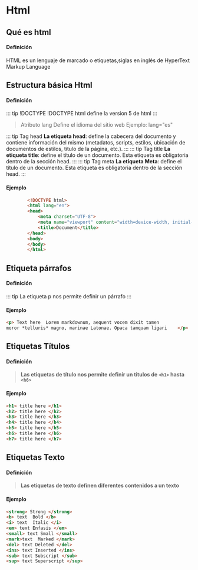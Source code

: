 #  Html
## Qué es html
#### Definición
 HTML es un lenguaje de marcado o etiquetas,siglas en inglés de HyperText Markup Language


## Estructura básica Html
#### Definición
::: tip !DOCTYPE
!DOCTYPE html define la version 5 de html
:::
> Atributo lang
Define el idioma del sitio web 
Ejemplo: lang="es"

::: tip Tag head
 __La etiqueta head__: define la cabecera del documento y contiene información del mismo (metadatos, scripts, estilos, ubicación de documentos de estilos, título de la página, etc.).
:::
::: tip Tag title
 __La etiqueta title__: define el título de un documento. Esta etiqueta es obligatoria dentro de la sección head.
 :::
 ::: tip Tag meta
 __La etiqueta Meta__: define el título de un documento. Esta etiqueta es obligatoria dentro de la sección head.
 :::

#### Ejemplo
```html
        <!DOCTYPE html>
        <html lang="en">
        <head>
            <meta charset="UTF-8">
            <meta name="viewport" content="width=device-width, initial-scale=1.0">
            <title>Document</title>
        </head>
        <body>    
        </body>
        </html>
```
## Etiqueta párrafos
#### Definición
::: tip
La etiqueta p nos permite definir un párrafo
:::
#### Ejemplo
```html
<p> Text here  Lorem markdownum, aequent vocem dixit tamen
moror *telluris* magno, marinae Latonae. Opaca tamquam ligari    </p>
```


## Etiquetas  Títulos
#### Definición
> **Las etiquetas de título nos permite definir un titulos de `<h1>` hasta `<h6>`**
#### Ejemplo
```html
<h1> title here </h1>
<h2> title here </h2>
<h3> title here </h3>
<h4> title here </h4>
<h5> title here </h5>
<h6> title here </h6>
<h7> title here </h7>
```

## Etiquetas Texto
#### Definición
> **Las etiquetas de texto definen diferentes contenidos a un texto**
#### Ejemplo
```html
<strong> Strong </strong>
<b> text  Bold </b> 
<i> text  Italic </i> 
<em> text Enfasis </em> 
<small> text Small </small>
<mark>text  Marked </mark>
<del> text Deleted </del>
<ins> text Inserted </ins>
<sub> text Subscript </sub>
<sup> text Superscript </sup>
```


 

